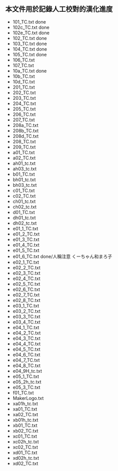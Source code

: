 ## 本文件用於記錄人工校對的漢化進度

 - 101_TC.txt done
 - 102c_TC.txt done
 - 102e_TC.txt done
 - 102_TC.txt done
 - 103_TC.txt done
 - 104_TC.txt done
 - 105_TC.txt done
 - 106_TC.txt
 - 107_TC.txt
 - 10a_TC.txt done
 - 10b_TC.txt
 - 10d_TC.txt
 - 201_TC.txt
 - 202_TC.txt
 - 203_TC.txt
 - 204_TC.txt
 - 205_TC.txt
 - 206_TC.txt
 - 207_TC.txt
 - 208a_TC.txt
 - 208b_TC.txt
 - 208d_TC.txt
 - 208_TC.txt
 - 209_TC.txt
 - a01_TC.txt
 - a02_TC.txt
 - ah01_tc.txt
 - ah03_tc.txt
 - b01_TC.txt
 - bh01_tc.txt
 - bh03_tc.txt
 - c01_TC.txt
 - c02_TC.txt
 - ch01_tc.txt
 - ch02_tc.txt
 - d01_TC.txt
 - dh01_tc.txt
 - dh02_tc.txt
 - e01_1_TC.txt
 - e01_2_TC.txt
 - e01_3_TC.txt
 - e01_4_TC.txt
 - e01_5_TC.txt
 - e01_6_TC.txt done/人稱注意 くーちゃん和まろ子
 - e02_1_TC.txt
 - e02_2_TC.txt
 - e02_3_TC.txt
 - e02_4_TC.txt
 - e02_5_TC.txt
 - e02_6_TC.txt
 - e02_7_TC.txt
 - e02_8_TC.txt
 - e03_1_TC.txt
 - e03_2_TC.txt
 - e03_3_TC.txt
 - e03_4_TC.txt
 - e04_1_TC.txt
 - e04_2_TC.txt
 - e04_3_TC.txt
 - e04_4_TC.txt
 - e04_5_TC.txt
 - e04_6_TC.txt
 - e04_7_TC.txt
 - e04_8_TC.txt
 - e04_9H_tc.txt
 - e05_1_TC.txt
 - e05_2h_tc.txt
 - e05_3_TC.txt
 - f01_TC.txt
 - MakerLogo.txt
 - xa01h_tc.txt
 - xa01_TC.txt
 - xa02_TC.txt
 - xb01h_tc.txt
 - xb01_TC.txt
 - xb02_TC.txt
 - xc01_TC.txt
 - xc02h_tc.txt
 - xc02_TC.txt
 - xd01_TC.txt
 - xd02h_tc.txt
 - xd02_TC.txt